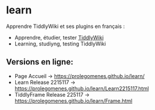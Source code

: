 # learn

Apprendre TiddlyWiki et ses plugins en français :

* Apprendre, étudier, tester  [TiddlyWiki](https://tiddlywiki.com/)
* Learning, studiyng, testing TiddlyWiki

## Versions en ligne: 

- Page Accueil -> https://prolegomenes.github.io/learn/
- Learn Release 2215117 -> https://prolegomenes.github.io/learn/Learn2215117.html
- TiddlyFrame Release 225117 -> https://prolegomenes.github.io/learn/Frame.html
